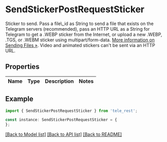 # SendStickerPostRequestSticker

Sticker to send. Pass a file\\_id as String to send a file that exists on the Telegram servers (recommended), pass an HTTP URL as a String for Telegram to get a .WEBP sticker from the Internet, or upload a new .WEBP, .TGS, or .WEBM sticker using multipart/form-data. [More information on Sending Files »](https://core.telegram.org/bots/api/#sending-files). Video and animated stickers can\'t be sent via an HTTP URL.

## Properties

Name | Type | Description | Notes
------------ | ------------- | ------------- | -------------

## Example

```typescript
import { SendStickerPostRequestSticker } from 'tele_rest';

const instance: SendStickerPostRequestSticker = {
};
```

[[Back to Model list]](../README.md#documentation-for-models) [[Back to API list]](../README.md#documentation-for-api-endpoints) [[Back to README]](../README.md)

